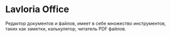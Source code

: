 # Lavloria Office 
Редактор документов и файлов, имеет в себе множество инструментов, таких как заметки, калькулятор, читатель PDF файлов.
